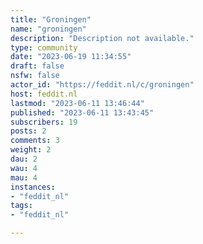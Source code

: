 ```yaml
---
title: "Groningen" 
name: "groningen"
description: "Description not available."
type: community
date: "2023-06-19 11:34:55"
draft: false
nsfw: false
actor_id: "https://feddit.nl/c/groningen"
host: feddit.nl
lastmod: "2023-06-11 13:46:44"
published: "2023-06-11 13:43:45"
subscribers: 19
posts: 2
comments: 3
weight: 2
dau: 2
wau: 4
mau: 4
instances:
- "feddit_nl"
tags: 
- "feddit_nl"

---
```

